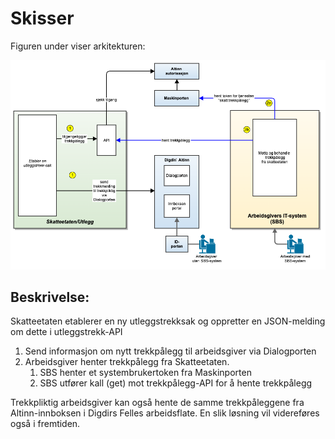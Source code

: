 # Skisser

Figuren under viser arkitekturen:

![Oversikt](bilder/oversikt.png)

## Beskrivelse:
Skatteetaten etablerer en ny utleggstrekksak og oppretter en JSON-melding om dette i utleggstrekk-API
1. Send informasjon om nytt trekkpålegg til arbeidsgiver via Dialogporten
2. Arbeidsgiver henter trekkpålegg fra Skatteetaten. 
   1. SBS henter et systembrukertoken fra Maskinporten 
   2. SBS utfører kall (get) mot trekkpålegg-API for å hente trekkpålegg

Trekkpliktig arbeidsgiver kan også hente de samme trekkpåleggene fra Altinn-innboksen i Digdirs Felles arbeidsflate. En slik løsning vil videreføres også i fremtiden.